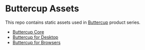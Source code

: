 # Buttercup Assets

This repo contains static assets used in [Buttercup](https://buttercup.pw) product series. 

- [Buttercup Core](https://github.com/buttercup-pw/buttercup-core)
- [Buttercup for Desktop](https://github.com/buttercup-pw/buttercup)
- [Buttercup for Browsers](https://github.com/buttercup-pw/buttercup-browser-extension)
